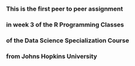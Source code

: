 ### This is the first peer to peer assignment
### in week 3 of the R Programming Classes
### of the Data Science Specialization Course
### from Johns Hopkins University

